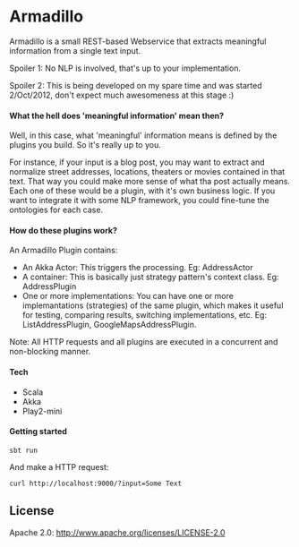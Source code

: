 Armadillo
===========

Armadillo is a small REST-based Webservice that extracts meaningful information from a single text input. 

Spoiler 1: No NLP is involved, that's up to your implementation.

Spoiler 2: This is being developed on my spare time and was started 2/Oct/2012, don't expect much awesomeness at this stage :)

#### What the hell does 'meaningful information' mean then?
Well, in this case, what 'meaningful' information means is defined by the plugins you build. So it's really up to you. 

For instance, if your input is a blog post, you may want to extract and normalize street addresses, locations, theaters or movies contained in that text. That way you could make more sense of what tha post actually means. Each one of these would be a plugin, with it's own business logic. If you want to integrate it with some NLP framework, you could fine-tune the ontologies for each case.

#### How do these plugins work?
An Armadillo Plugin contains:

* An Akka Actor: This triggers the processing. Eg: AddressActor
* A container: This is basically just strategy pattern's context class. Eg: AddressPlugin
* One or more implementations: You can have one or more implemantations (strategies) of the same plugin, which makes it useful for testing, comparing results, switching implementations, etc. Eg: ListAddressPlugin, GoogleMapsAddressPlugin.

Note: All HTTP requests and all plugins are executed in a concurrent and non-blocking manner.

#### Tech
* Scala 
* Akka
* Play2-mini

#### Getting started

```
sbt run
```

And make a HTTP request:
```
curl http://localhost:9000/?input=Some Text
```

## License
Apache 2.0: http://www.apache.org/licenses/LICENSE-2.0